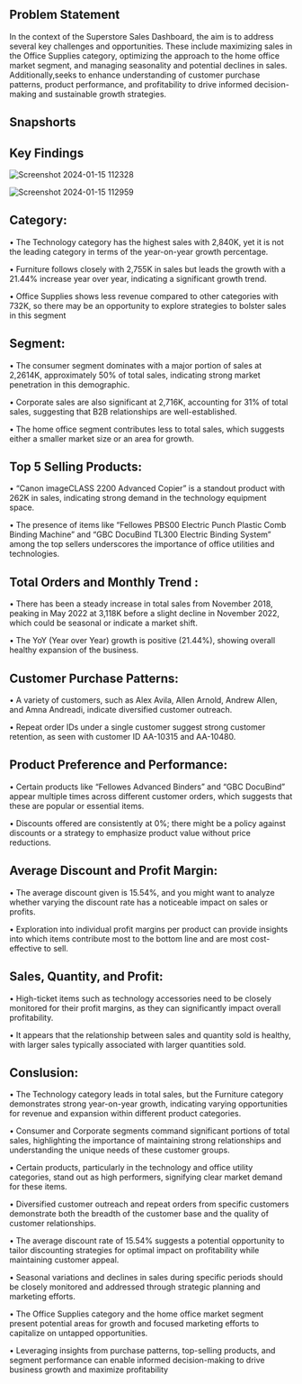 ## Problem Statement

In the context of the Superstore Sales Dashboard, the aim is to address several key challenges and opportunities. These include maximizing sales in the Office Supplies category, optimizing the approach to the home office market segment, and managing seasonality and potential declines in sales. Additionally,seeks to enhance understanding of customer purchase patterns, product performance, and profitability to drive informed decision-making and sustainable growth strategies.

## Snapshorts

## Key Findings

![Screenshot 2024-01-15 112328](https://github.com/sakshibadoni21/Sales-Analytics-Dashboard/assets/152711814/a53e9163-357f-4d34-ba56-7f2a39010e69)

![Screenshot 2024-01-15 112959](https://github.com/sakshibadoni21/Sales-Analytics-Dashboard/assets/152711814/d310b40c-b0d1-4dc4-b335-073e17eaac4c)

## Category:

•	The Technology category has the highest sales with 2,840K, yet it is not the leading category in terms of the year-on-year growth percentage.

•	Furniture follows closely with 2,755K in sales but leads the growth with a 21.44% increase year over year, indicating a significant growth trend.

•	Office Supplies shows less revenue compared to other categories with 732K, so there may be an opportunity to explore strategies to bolster sales in this segment

## Segment:

•	The consumer segment dominates with a major portion of sales at 2,2614K, approximately 50% of total sales, indicating strong market penetration in this demographic.

•	Corporate sales are also significant at 2,716K, accounting for 31% of total sales, suggesting that B2B relationships are well-established.

•	The home office segment contributes less to total sales, which suggests either a smaller market size or an area for growth.


## Top 5 Selling Products:

•	“Canon imageCLASS 2200 Advanced Copier” is a standout product with 262K in sales, indicating strong demand in the technology equipment space.

•	The presence of items like “Fellowes PBS00 Electric Punch Plastic Comb Binding Machine” and “GBC DocuBind TL300 Electric Binding System” among the top sellers underscores the importance of office utilities and technologies.

## Total Orders and Monthly Trend :

•	There has been a steady increase in total sales from November 2018, peaking in May 2022 at 3,118K before a slight decline in November 2022, which could be seasonal or indicate a market shift.

•	The YoY (Year over Year) growth is positive (21.44%), showing overall healthy expansion of the business.

## Customer Purchase Patterns:

•	A variety of customers, such as Alex Avila, Allen Arnold, Andrew Allen, and Amna Andreadi, indicate diversified customer outreach.

•	Repeat order IDs under a single customer suggest strong customer retention, as seen with customer ID AA-10315 and AA-10480.

## Product Preference and Performance:

•	Certain products like “Fellowes Advanced Binders” and “GBC DocuBind” appear multiple times across different customer orders, which suggests that these are popular or essential items.

•	Discounts offered are consistently at 0%; there might be a policy against discounts or a strategy to emphasize product value without price reductions.

## Average Discount and Profit Margin:

•	The average discount given is 15.54%, and you might want to analyze whether varying the discount rate has a noticeable impact on sales or profits.

•	Exploration into individual profit margins per product can provide insights into which items contribute most to the bottom line and are most cost-effective to sell.

## Sales, Quantity, and Profit:

•	High-ticket items such as technology accessories need to be closely monitored for their profit margins, as they can significantly impact overall profitability.

•	It appears that the relationship between sales and quantity sold is healthy, with larger sales typically associated with larger quantities sold.

## Conslusion:

•	The Technology category leads in total sales, but the Furniture category demonstrates strong year-on-year growth, indicating varying opportunities for revenue and expansion within different product categories.

•	Consumer and Corporate segments command significant portions of total sales, highlighting the importance of maintaining strong relationships and understanding the unique needs of these customer groups.

•	Certain products, particularly in the technology and office utility categories, stand out as high performers, signifying clear market demand for these items.

•	Diversified customer outreach and repeat orders from specific customers demonstrate both the breadth of the customer base and the quality of customer relationships.

•	The average discount rate of 15.54% suggests a potential opportunity to tailor discounting strategies for optimal impact on profitability while maintaining customer appeal.

•	Seasonal variations and declines in sales during specific periods should be closely monitored and addressed through strategic planning and marketing efforts.

•	The Office Supplies category and the home office market segment present potential areas for growth and focused marketing efforts to capitalize on untapped opportunities.

•	Leveraging insights from purchase patterns, top-selling products, and segment performance can enable informed decision-making to drive business growth and maximize profitability



